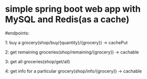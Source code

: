 # simple spring boot web app with MySQL and Redis(as a cache)

#endpoints:

1: buy a grocery(shop/buy/{quantity}/{grocery}) -> cachePut

2: get remaining groceries(shop/remaining/{grocery}) -> cachable

3: get all groceries(shop/get/all)

4: get info for a particular grocery(shop/info/{grocery}) -> cachable

